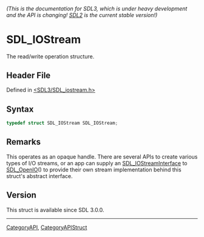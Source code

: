###### (This is the documentation for SDL3, which is under heavy development and the API is changing! [SDL2](https://wiki.libsdl.org/SDL2/) is the current stable version!)
# SDL_IOStream

The read/write operation structure.

## Header File

Defined in [<SDL3/SDL_iostream.h>](https://github.com/libsdl-org/SDL/blob/main/include/SDL3/SDL_iostream.h)

## Syntax

```c
typedef struct SDL_IOStream SDL_IOStream;
```

## Remarks

This operates as an opaque handle. There are several APIs to create various
types of I/O streams, or an app can supply an
[SDL_IOStreamInterface](SDL_IOStreamInterface) to
[SDL_OpenIO](SDL_OpenIO)() to provide their own stream implementation
behind this struct's abstract interface.

## Version

This struct is available since SDL 3.0.0.

----
[CategoryAPI](CategoryAPI), [CategoryAPIStruct](CategoryAPIStruct)

